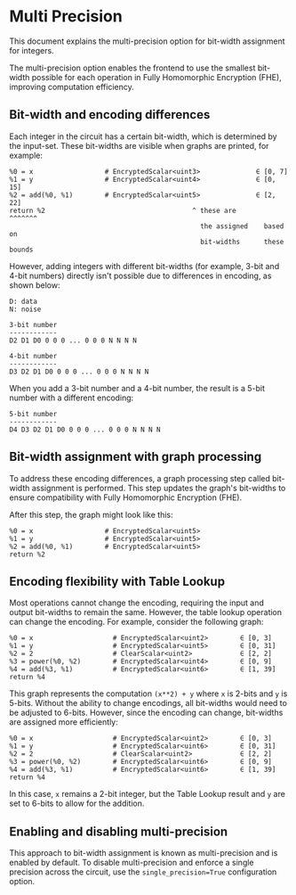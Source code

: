 # Multi Precision

This document explains the multi-precision option for bit-width assignment for integers. 

The multi-precision option enables the frontend to use the smallest bit-width possible for each operation in Fully Homomorphic Encryption (FHE), improving computation efficiency.

## Bit-width and encoding differences
Each integer in the circuit has a certain bit-width, which is determined by the input-set. These bit-widths are visible when graphs are printed, for example:

```
%0 = x                  # EncryptedScalar<uint3>              ∈ [0, 7]
%1 = y                  # EncryptedScalar<uint4>              ∈ [0, 15]
%2 = add(%0, %1)        # EncryptedScalar<uint5>              ∈ [2, 22]
return %2                                     ^ these are       ^^^^^^^
                                                the assigned    based on
                                                bit-widths      these bounds
```

However, adding integers with different bit-widths (for example, 3-bit and 4-bit numbers) directly isn't possible due to differences in encoding, as shown below:

```
D: data
N: noise

3-bit number
------------
D2 D1 D0 0 0 0 ... 0 0 0 N N N N

4-bit number
------------
D3 D2 D1 D0 0 0 0 ... 0 0 0 N N N N
```

When you add a 3-bit number and a 4-bit number, the result is a 5-bit number with a different encoding: 

```
5-bit number
------------
D4 D3 D2 D1 D0 0 0 0 ... 0 0 0 N N N N
```
## Bit-width assignment with graph processing
To address these encoding differences, a graph processing step called bit-width assignment is performed. This step updates the graph's bit-widths to ensure compatibility with Fully Homomorphic Encryption (FHE). 

After this step, the graph might look like this:


```
%0 = x                  # EncryptedScalar<uint5>
%1 = y                  # EncryptedScalar<uint5>
%2 = add(%0, %1)        # EncryptedScalar<uint5>
return %2
```
## Encoding flexibility with Table Lookup

Most operations cannot change the encoding, requiring the input and output bit-widths to remain the same. However, the table lookup operation can change the encoding. For example, consider the following graph:

```
%0 = x                    # EncryptedScalar<uint2>        ∈ [0, 3]
%1 = y                    # EncryptedScalar<uint5>        ∈ [0, 31]
%2 = 2                    # ClearScalar<uint2>            ∈ [2, 2]
%3 = power(%0, %2)        # EncryptedScalar<uint4>        ∈ [0, 9]
%4 = add(%3, %1)          # EncryptedScalar<uint6>        ∈ [1, 39]
return %4
```

This graph represents the computation `(x**2) + y` where `x` is 2-bits and `y` is 5-bits. Without the ability to change encodings, all bit-widths would need to be adjusted to 6-bits. However, since the encoding can change, bit-widths are assigned more efficiently:

```
%0 = x                    # EncryptedScalar<uint2>        ∈ [0, 3]
%1 = y                    # EncryptedScalar<uint6>        ∈ [0, 31]
%2 = 2                    # ClearScalar<uint2>            ∈ [2, 2]
%3 = power(%0, %2)        # EncryptedScalar<uint6>        ∈ [0, 9]
%4 = add(%3, %1)          # EncryptedScalar<uint6>        ∈ [1, 39]
return %4
```

In this case, `x` remains a 2-bit integer, but the Table Lookup result and `y` are set to 6-bits to allow for the addition.

## Enabling and disabling multi-precision
This approach to bit-width assignment is known as multi-precision and is enabled by default. To disable multi-precision and enforce a single precision across the circuit, use the `single_precision=True` configuration option.

